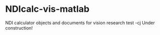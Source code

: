 # NDIcalc-vis-matlab
NDI calculator objects and documents for vision research
test -cj
Under construction!
